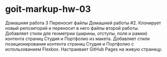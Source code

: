 # goit-markup-hw-03
Домашняя работа 3
Переносит файлы Домашней работы #2.
Клонирует новый репозиторий и переносит в него файлы второй работы.
Добавляет стили для геометрии (ширины, отступы, поля и рамки) контента страниц Студия и Портфолио из макета.
Добавляет стили позиционирования контента страниц Студия и Портфолио с использованием Flexbox.
Настраивает GitHub Pages на живую страницу.
